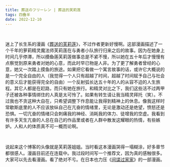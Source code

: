 ```yaml
---
title: 葬送のフリーレン | 葬送的芙莉莲
tags: 四叠半
date: 2022-12-10
---
```


<br/>

迷上了长生系的漫画《[葬送的芙莉莲](https://zh.wikipedia.org/zh-cn/%E8%91%AC%E9%80%81%E7%9A%84%E8%8A%99%E8%8E%89%E8%93%AE)》，不过作者更新好慢啊。这部漫画描述了一个千年的萝莉精灵魔法师芙莉莲在与勇者小队旅行归来之后的故事。因为在她身上时间几乎停滞，所以~~摸鱼莲~~芙莉莲做事总是不紧不慢，所以她在五十年后才慢慢有点察觉到原来勇者对她的心意，而此时早已物是人非。为了更了解勇者曾经的心意，她又一次踏上摸鱼的旅途。如果把它看做一个寓言故事的话，或许它大概说的是一个完全自由的人（我觉得一个人只有超越了时间，超越了时间赋予自己与社会的意义后才能获得完全的自由）一个反射弧长达五十年的人的从容不迫的人生旅程。其它人都是在赶路，而只有她在旅行。和精灵对比之下，我们这些活不过两甲子还被各种事情绑住的人真是太可怜了。如果有转生请让我当精灵拜托（笑）。不过我也不贪这种大自在，只希望调整下作息能让我得到精神上的休息。像我这样时常歇斯底里的人不应该放纵自己在亢奋的情绪里，无论是激动还是绝望，愤怒还是恐惧。一切亢奋的情绪只会刺痛我的神经、消耗我的体力、徒增我的空虚。我看到有许多天生亢奋的人总在自己的作品里或者在人群中散发这耀眼的热情，有些嫉妒。人和人的体质真不可一概而论啊。

<br/>

说起来这个博客的头像就是芙莉莲姐姐。当时看这本漫画哭得一塌糊涂，好多章节都很感人。漫画目前还在连载中。我过段时间写一个推荐文，因为真的感触很多。大家可以先去看漫画。看了绝对不亏。在日本也力压《[间谍过家家](https://movie.douban.com/subject/35258427/)》的一部漫画。

<br/>